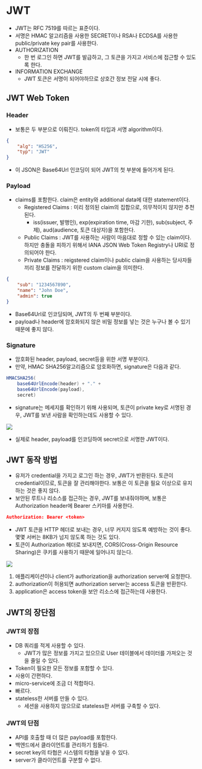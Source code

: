 # JWT

- JWT는 RFC 7519를 따르는 표준이다.
- 서명은 HMAC 알고리즘을 사용한 SECRET이나 RSA나 ECDSA를 사용한 public/private key pair를 사용한다.
- AUTHORIZATION
    - 한 번 로그인 하면 JWT를 발급하고, 그 토큰을 가지고 서비스에 접근할 수 있도록 한다.
- INFORMATION EXCHANGE
    - JWT 토큰은 서명이 되어야하므로 상호간 정보 전달 시에 좋다.

## JWT Web Token

### Header

- 보통은 두 부분으로 이뤄진다. token의 타입과 서명 algorithm이다.

```json
{
	"alg": "HS256",
	"typ": "JWT"
}
```

- 이 JSON은 Base64Url 인코딩이 되어 JWT의 첫 부분에 들어가게 된다.

### Payload

- claims를 포함한다. claim은 entity와 additional data에 대한 statement이다.
    - Registered Claims : 미리 정의된 claim의 집합으로, 의무적이지 않지만 추천된다.
        - iss(issuer, 발행인), exp(expiration time, 마감 기한), sub(subject, 주제), aud(audience, 토큰 대상자)을 포함한다.
    - Public Claims : JWT를 사용하는 사람이 마음대로 정할 수 있는 claim이다. 하지만 충돌을 피하기 위해서 IANA JSON Web Token Registry나 URI로 정의되어야 한다.
    - Private Claims : reigstered claim이나 public claim을 사용하는 당사자들끼리 정보를 전달하기 위한 custom claim을 의미한다.

```json
{
	"sub": "1234567890",
	"name": "John Doe",
	"admin": true
}
```

- Base64Url로 인코딩되며, JWT의 두 번째 부분이다.
- payload나 header에 암호화되지 않은 비밀 정보를 넣는 것은 누구나 볼 수 있기 때문에 좋지 않다.

### Signature

- 암호화된 header, payload, secret등을 위한 서명 부분이다.
- 만약, HMAC SHA256알고리즘으로 암호화하면, signature은 다음과 같다.

```java
HMACSHA256(
	base64UrlEncode(header) + "." +
	base64UrlEncode(payload),
	secret)
```

- signature는 메세지를 확인하기 위해 사용되며, 토큰이 private key로 서명된 경우, JWT를 보낸 사람을 확인하는데도 사용할 수 있다.

![](https://cdn.auth0.com/content/jwt/encoded-jwt3.png)

- 실제로 header, payload를 인코딩하여 secret으로 서명한 JWT이다.

## JWT 동작 방법

- 유저가 credential을 가지고 로그인 하는 경우, JWT가 반환된다. 토큰이 credential이므로, 토큰을 잘 관리해야한다. 보통은 이 토큰을 필요 이상으로 유지하는 것은 좋지 않다.
- 보안된 루트나 리소스를 접근하는 경우, JWT를 보내줘야하며, 보통은 Authorization header에 Bearer 스키마를 사용한다.

```json
Authorization: Bearer <token>
```

- JWT 토큰을 HTTP 헤더로 보내는 경우, 너무 커지지 않도록 예방하는 것이 좋다. 몇몇 서버는 8KB가 넘지 않도록 하는 것도 있다.
- 토큰이 Authorization 헤더로 보내지면, CORS(Cross-Origin Resource Sharing)은 쿠키를 사용하기 때문에 일어나지 않는다.

![](https://cdn2.auth0.com/docs/media/articles/api-auth/client-credentials-grant.png)

1. 애플리케이션이나 client가 authorization을 authorization server에 요청한다. 
2. authorization이 허용되면 authorization server는 access 토큰을 반환한다.
3. application은 access token을 보안 리소스에 접근하는데 사용한다.

## JWT의 장단점
### JWT의 장점
- DB 쿼리를 적게 사용할 수 있다.
    - JWT가 많은 정보를 가지고 있으므로 User 테이블에서 데이터를 가져오는 것을 줄일 수 있다.
- Token이 필요한 모든 정보를 포함할 수 있다.
- 사용이 간편하다.
- micro-service에 조금 더 적합하다.
- 빠르다.
- stateless한 서버를 만들 수 있다.
    - 세션을 사용하지 않으므로 stateless한 서버를 구축할 수 있다.

### JWT의 단점
- API를 호출할 때 더 많은 payload를 포함한다.
- 백엔드에서 클라이언트를 관리하기 힘들다.
- secret key의 타협은 시스템의 타협을 낳을 수 있다.
- server가 클라이언트를 구분할 수 없다.
